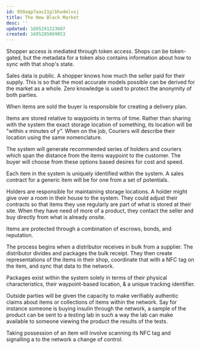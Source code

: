```yaml
---
id: 950aqp7aas21glbho4mlvxj
title: The New Black Market
desc: ''
updated: 1695291323607
created: 1695285069053
---
```

Shopper access is mediated through token access. Shops can be token-gated, but the metadata for a token also contains information about how to sync with that shop's state.

Sales data is public. A shopper knows how much the seller paid for their supply. This is so that the most accurate models possible can be derived for the market as a whole. Zero knowledge is used to protect the anonymity of both parties.

When items are sold the buyer is responsible for creating a delivery plan.

Items are stored relative to waypoints in terms of time. Rather than sharing with the system the exact storage location of something, its location will be "within *x* minutes of *y*". When on the job, Couriers will describe their location using the same nomenclature.

The system will generate recommended series of holders and couriers which span the distance from the items waypoint to the customer. The buyer will choose from these options based desires for cost and speed.

Each item in the system is uniquely identified within the system. A sales contract for a generic item will be for one from a set of potentials.

Holders are responsible for maintaining storage locations. A holder might give over a room in their house to the system. They could adjust their contracts so that items they use regularly are part of what is stored at their site. When they have need of more of a product, they contact the seller and buy directly from what is already onsite.

Items are protected through a combination of escrows, bonds, and reputation.

The process begins when a distributor receives in bulk from a supplier. The distributor divides and packages the bulk receipt. They then create representations of the items in their shop, coordinate that with a NFC tag on the item, and sync that data to the network.

Packages exist within the system solely in terms of their physical characteristics, their waypoint-based location, & a unique tracking identifier.

Outside parties will be given the capacity to make verifiably authentic claims about items or collections of items within the network. Say for instance someone is buying insulin through the network, a sample of the product can be sent to a testing lab in such a way the lab can make available to someone viewing the product the results of the tests.

Taking possession of an item will involve scanning its NFC tag and signalling a to the network a change of control.
